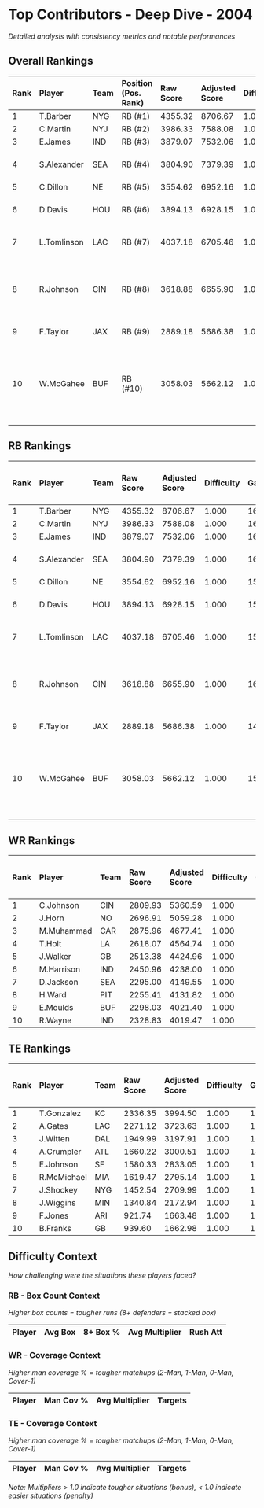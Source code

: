 # Top Contributors - Deep Dive - 2004

*Detailed analysis with consistency metrics and notable performances*

## Overall Rankings

| Rank | Player      | Team | Position (Pos. Rank) | Raw Score | Adjusted Score | Difficulty | Games | Avg/Game | Typical | Consistency | Floor | Ceiling | Peak   | Trend      | Notable Games                                 |
| :----| :-----------| :----| :--------------------| :---------| :--------------| :----------| :-----| :--------| :-------| :-----------| :-----| :-------| :------| :----------| :---------------------------------------------|
| 1    | T.Barber    | NYG  | RB (#1)              | 4355.32   | 8706.67        | 1.000      | 16    | 544.17   | 559.32  | 8/2/6       | 463.9 | 675.7   | 736.73 | Decreasing |                                               |
| 2    | C.Martin    | NYJ  | RB (#2)              | 3986.33   | 7588.08        | 1.000      | 16    | 474.25   | 497.13  | 8/2/6       | 282.7 | 588.0   | 710.01 | Stable     |                                               |
| 3    | E.James     | IND  | RB (#3)              | 3879.07   | 7532.06        | 1.000      | 16    | 470.75   | 503.49  | 6/4/6       | 390.2 | 568.3   | 722.25 | Stable     |                                               |
| 4    | S.Alexander | SEA  | RB (#4)              | 3804.90   | 7379.39        | 1.000      | 16    | 461.21   | 462.25  | 8/1/7       | 368.0 | 594.1   | 719.23 | Stable     | Wk 8 (vs CAR)                                 |
| 5    | C.Dillon    | NE   | RB (#5)              | 3554.62   | 6952.16        | 1.000      | 15    | 463.48   | 442.31  | 6/3/6       | 379.9 | 598.1   | 631.83 | Stable     |                                               |
| 6    | D.Davis     | HOU  | RB (#6)              | 3894.13   | 6928.15        | 1.000      | 15    | 461.88   | 466.88  | 5/4/6       | 392.5 | 596.1   | 723.73 | Increasing | Wk 1 (vs LAC)                                 |
| 7    | L.Tomlinson | LAC  | RB (#7)              | 4037.18   | 6705.46        | 1.000      | 15    | 447.03   | 452.07  | 5/1/9       | 350.2 | 555.7   | 840.78 | Increasing | Wk 13 (vs DEN)                                |
| 8    | R.Johnson   | CIN  | RB (#8)              | 3618.88   | 6655.90        | 1.000      | 16    | 415.99   | 368.21  | 8/2/6       | 310.9 | 531.9   | 676.87 | Increasing | Wk 12 (vs CLE), Wk 7 (vs DEN)                 |
| 9    | F.Taylor    | JAX  | RB (#9)              | 2889.18   | 5686.38        | 1.000      | 14    | 406.17   | 418.85  | 6/3/5       | 340.6 | 495.3   | 670.15 | Increasing | Wk 13 (vs PIT)                                |
| 10   | W.McGahee   | BUF  | RB (#10)             | 3058.03   | 5662.12        | 1.000      | 15    | 377.47   | 340.11  | 7/1/7       | 190.0 | 523.1   | 843.31 | Increasing | Wk 12 (vs SEA), Wk 9 (vs NYJ), Wk 17 (vs PIT) |

## RB Rankings

| Rank | Player      | Team | Raw Score | Adjusted Score | Difficulty | Games | Avg/Game | Typical | Consistency | Floor | Ceiling | Peak   | Trend      | Notable Games (>150% Typical)                 |
| :----| :-----------| :----| :---------| :--------------| :----------| :-----| :--------| :-------| :-----------| :-----| :-------| :------| :----------| :---------------------------------------------|
| 1    | T.Barber    | NYG  | 4355.32   | 8706.67        | 1.000      | 16    | 544.17   | 559.32  | 8/2/6       | 463.9 | 675.7   | 736.73 | Decreasing |                                               |
| 2    | C.Martin    | NYJ  | 3986.33   | 7588.08        | 1.000      | 16    | 474.25   | 497.13  | 8/2/6       | 282.7 | 588.0   | 710.01 | Stable     |                                               |
| 3    | E.James     | IND  | 3879.07   | 7532.06        | 1.000      | 16    | 470.75   | 503.49  | 6/4/6       | 390.2 | 568.3   | 722.25 | Stable     |                                               |
| 4    | S.Alexander | SEA  | 3804.90   | 7379.39        | 1.000      | 16    | 461.21   | 462.25  | 8/1/7       | 368.0 | 594.1   | 719.23 | Stable     | Wk 8 (vs CAR)                                 |
| 5    | C.Dillon    | NE   | 3554.62   | 6952.16        | 1.000      | 15    | 463.48   | 442.31  | 6/3/6       | 379.9 | 598.1   | 631.83 | Stable     |                                               |
| 6    | D.Davis     | HOU  | 3894.13   | 6928.15        | 1.000      | 15    | 461.88   | 466.88  | 5/4/6       | 392.5 | 596.1   | 723.73 | Increasing | Wk 1 (vs LAC)                                 |
| 7    | L.Tomlinson | LAC  | 4037.18   | 6705.46        | 1.000      | 15    | 447.03   | 452.07  | 5/1/9       | 350.2 | 555.7   | 840.78 | Increasing | Wk 13 (vs DEN)                                |
| 8    | R.Johnson   | CIN  | 3618.88   | 6655.90        | 1.000      | 16    | 415.99   | 368.21  | 8/2/6       | 310.9 | 531.9   | 676.87 | Increasing | Wk 12 (vs CLE), Wk 7 (vs DEN)                 |
| 9    | F.Taylor    | JAX  | 2889.18   | 5686.38        | 1.000      | 14    | 406.17   | 418.85  | 6/3/5       | 340.6 | 495.3   | 670.15 | Increasing | Wk 13 (vs PIT)                                |
| 10   | W.McGahee   | BUF  | 3058.03   | 5662.12        | 1.000      | 15    | 377.47   | 340.11  | 7/1/7       | 190.0 | 523.1   | 843.31 | Increasing | Wk 12 (vs SEA), Wk 9 (vs NYJ), Wk 17 (vs PIT) |

## WR Rankings

| Rank | Player     | Team | Raw Score | Adjusted Score | Difficulty | Games | Avg/Game | Typical | Consistency | Floor | Ceiling | Peak   | Trend      | Notable Games (>150% Typical) |
| :----| :----------| :----| :---------| :--------------| :----------| :-----| :--------| :-------| :-----------| :-----| :-------| :------| :----------| :-----------------------------|
| 1    | C.Johnson  | CIN  | 2809.93   | 5360.59        | 1.000      | 16    | 335.04   | 270.12  | 8/1/7       | 236.9 | 372.1   | 730.36 | Increasing |                               |
| 2    | J.Horn     | NO   | 2696.91   | 5059.28        | 1.000      | 16    | 316.21   | 335.45  | 8/1/7       | 242.3 | 387.1   | 495.18 | Stable     |                               |
| 3    | M.Muhammad | CAR  | 2875.96   | 4677.41        | 1.000      | 16    | 292.34   | 289.55  | 8/0/8       | 181.8 | 409.5   | 605.83 | Increasing |                               |
| 4    | T.Holt     | LA   | 2618.07   | 4564.74        | 1.000      | 16    | 285.30   | 256.71  | 8/1/7       | 140.8 | 379.7   | 681.82 | Increasing |                               |
| 5    | J.Walker   | GB   | 2513.38   | 4424.96        | 1.000      | 16    | 276.56   | 272.26  | 8/2/6       | 188.5 | 339.0   | 471.57 | Stable     |                               |
| 6    | M.Harrison | IND  | 2450.96   | 4238.00        | 1.000      | 16    | 264.87   | 253.63  | 6/3/7       | 209.1 | 320.0   | 565.61 | Stable     |                               |
| 7    | D.Jackson  | SEA  | 2295.00   | 4149.55        | 1.000      | 16    | 259.35   | 251.92  | 8/1/7       | 161.3 | 319.4   | 466.44 | Decreasing |                               |
| 8    | H.Ward     | PIT  | 2255.41   | 4131.82        | 1.000      | 16    | 258.24   | 212.20  | 8/0/8       | 124.7 | 316.1   | 711.76 | Decreasing |                               |
| 9    | E.Moulds   | BUF  | 2298.03   | 4021.40        | 1.000      | 16    | 251.34   | 242.40  | 7/1/8       | 145.7 | 270.2   | 496.46 | Decreasing |                               |
| 10   | R.Wayne    | IND  | 2328.83   | 4019.47        | 1.000      | 16    | 251.22   | 292.63  | 7/2/7       | 137.1 | 332.9   | 501.73 | Increasing |                               |

## TE Rankings

| Rank | Player      | Team | Raw Score | Adjusted Score | Difficulty | Games | Avg/Game | Typical | Consistency | Floor | Ceiling | Peak   | Trend      | Notable Games (>150% Typical) |
| :----| :-----------| :----| :---------| :--------------| :----------| :-----| :--------| :-------| :-----------| :-----| :-------| :------| :----------| :-----------------------------|
| 1    | T.Gonzalez  | KC   | 2336.35   | 3994.50        | 1.000      | 16    | 249.66   | 230.56  | 6/2/8       | 118.8 | 351.0   | 549.34 | Stable     |                               |
| 2    | A.Gates     | LAC  | 2271.12   | 3723.63        | 1.000      | 15    | 248.24   | 248.11  | 5/2/8       | 194.3 | 349.1   | 537.53 | Stable     |                               |
| 3    | J.Witten    | DAL  | 1949.99   | 3197.91        | 1.000      | 16    | 199.87   | 184.52  | 7/1/8       | 136.4 | 229.7   | 412.41 | Stable     |                               |
| 4    | A.Crumpler  | ATL  | 1660.22   | 3000.51        | 1.000      | 14    | 214.32   | 183.98  | 7/0/7       | 87.7  | 319.0   | 452.09 | Increasing |                               |
| 5    | E.Johnson   | SF   | 1580.33   | 2833.05        | 1.000      | 16    | 177.07   | 150.93  | 8/0/8       | 58.4  | 265.0   | 512.06 | Decreasing |                               |
| 6    | R.McMichael | MIA  | 1619.47   | 2795.14        | 1.000      | 16    | 174.70   | 169.03  | 7/1/8       | 115.6 | 239.4   | 340.60 | Decreasing |                               |
| 7    | J.Shockey   | NYG  | 1452.54   | 2709.99        | 1.000      | 15    | 180.67   | 205.81  | 7/4/4       | 110.3 | 236.4   | 352.55 | Increasing |                               |
| 8    | J.Wiggins   | MIN  | 1340.84   | 2172.94        | 1.000      | 14    | 155.21   | 139.02  | 4/2/8       | 106.5 | 204.0   | 306.50 | Increasing |                               |
| 9    | F.Jones     | ARI  | 921.74    | 1663.48        | 1.000      | 16    | 103.97   | 106.57  | 8/1/7       | 43.5  | 139.9   | 199.73 | Stable     |                               |
| 10   | B.Franks    | GB   | 939.60    | 1662.98        | 1.000      | 16    | 103.94   | 100.68  | 8/1/7       | 59.1  | 147.7   | 231.86 | Increasing |                               |

## Difficulty Context

*How challenging were the situations these players faced?*

### RB - Box Count Context

*Higher box counts = tougher runs (8+ defenders = stacked box)*

| Player | Avg Box | 8+ Box % | Avg Multiplier | Rush Att |
| :------| :-------| :--------| :--------------| :--------|

### WR - Coverage Context

*Higher man coverage % = tougher matchups (2-Man, 1-Man, 0-Man, Cover-1)*

| Player | Man Cov % | Avg Multiplier | Targets |
| :------| :---------| :--------------| :-------|

### TE - Coverage Context

*Higher man coverage % = tougher matchups (2-Man, 1-Man, 0-Man, Cover-1)*

| Player | Man Cov % | Avg Multiplier | Targets |
| :------| :---------| :--------------| :-------|

*Note: Multipliers > 1.0 indicate tougher situations (bonus), < 1.0 indicate easier situations (penalty)*

